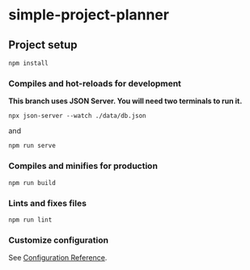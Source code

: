 # simple-project-planner

## Project setup

```
npm install
```

### Compiles and hot-reloads for development

<strong>This branch uses JSON Server. You will need two terminals to run it.</strong>

```
npx json-server --watch ./data/db.json
```

<p>and</p>

```
npm run serve
```

### Compiles and minifies for production

```
npm run build
```

### Lints and fixes files

```
npm run lint
```

### Customize configuration

See [Configuration Reference](https://cli.vuejs.org/config/).
